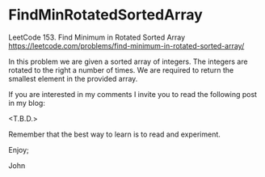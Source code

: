 # FindMinRotatedSortedArray
LeetCode 153. Find Minimum in Rotated Sorted Array
https://leetcode.com/problems/find-minimum-in-rotated-sorted-array/

In this problem we are given a sorted array of integers.
The integers are rotated to the right a number of times.
We are required to return the smallest element in the provided array.

If you are interested in my comments I invite you to read the following
post in my blog:

<T.B.D.>

Remember that the best way to learn is to read and experiment.

Enjoy;

John
